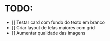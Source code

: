 # TODO:

- [] Testar card com fundo do texto em branco
- [] Criar layout de telas maiores com grid
- [] Aumentar qualidade das imagens
